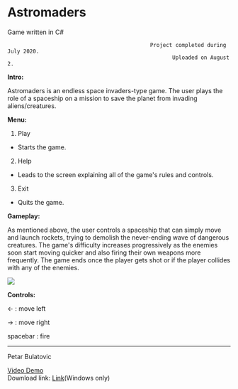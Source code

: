 # Astromaders
Game written in C#



                                                 Project completed during July 2020.
                                                        Uploaded on August 2.



**Intro:**

Astromaders is an endless space invaders-type game. The user plays the role of a spaceship on a mission to save the planet from invading aliens/creatures.

**Menu:**

1. Play
- Starts the game.
2. Help
- Leads to the screen explaining all of the game's rules and controls.
3. Exit
- Quits the game.

**Gameplay:**

As mentioned above, the user controls a spaceship that can simply move and launch rockets, trying to demolish the never-ending wave of dangerous creatures. The game's difficulty increases progressively as 
the enemies soon start moving quicker and also firing their own weapons more frequently. The game ends once the player gets shot or if the player collides with any of the enemies.

![](Astromaders.gif)

**Controls:**

<-  : move left

->  : move right

spacebar : fire

-----------------------------
Petar Bulatovic

[Video Demo](https://www.youtube.com/watch?v=4tZdJWomkAQ&t=56s)</br>
Download link: [Link](https://mega.nz/file/iP4VhBrQ#N7ue4LUa-dVJvg7wa1sjqrWxJZXJn4-dG4vXGixpT8U)(Windows only)



